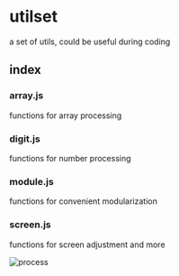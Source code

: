 # utilset
a set of utils, could be useful during coding

## index
### array.js
functions for array processing

### digit.js
functions for number processing

### module.js
functions for convenient modularization

### screen.js
functions for screen adjustment and more





![process](C:\myProgram\utilset\assets\process.svg)